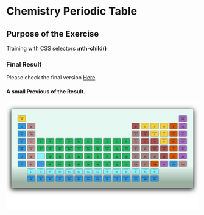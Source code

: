 # Chemistry Periodic Table

## Purpose of the Exercise

Training with CSS selectors **:nth-child()**

### Final Result

Please check the final version [Here](https://bidodev.github.io/chemistry-periodic-table/).

#### A small Previous of the Result.

![previous](./img/img.png)

